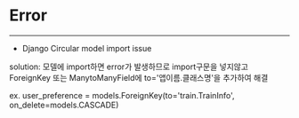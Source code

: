 # Error

___

- Django Circular model import issue

solution:
모델에 import하면 error가 발생하므로 import구문을 넣지않고
ForeignKey 또는 ManytoManyField에 
to='앱이름.클래스명'을 추가하여 해결

ex. user_preference = models.ForeignKey(to='train.TrainInfo', on_delete=models.CASCADE)




